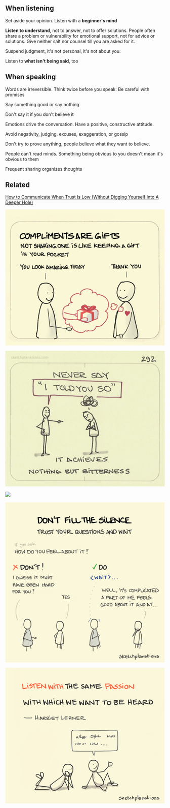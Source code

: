 ---
---

## When listening 

Set aside your opinion. Listen with a **beginner's mind**

**Listen to understand**, not to answer, not to offer solutions. People often share a problem or vulnerability for emotional support, not for advice or solutions. Give neither salt nor counsel till you are asked for it.

Suspend judgment, it's not personal, it's not about you. 

Listen to **what isn't being said**, too 

## When speaking 

Words are irreversible. Think twice before you speak. Be careful with promises

Say something good or say nothing

Don't say it if you don't believe it

Emotions drive the conversation. Have a positive, constructive attitude. 

Avoid negativity, judging, excuses, exaggeration, or gossip 

Don't try to prove anything, people believe what they want to believe. 

People can't read minds. Something being obvious to you doesn't mean it's obvious to them 

Frequent sharing organizes thoughts

## Related

[How to Communicate When Trust Is Low (Without Digging Yourself Into A Deeper Hole) ](https://charity.wtf/2023/08/17/how-to-communicate-when-trust-is-low-without-digging-yourself-into-a-deeper-hole/)

![](/assets/static/img/compliments-are-gifts.jpeg)

![](/assets/static/img/not-say-told-you.jpeg)

![](/assets/static/img/plain-pooh.jpg)

![](/assets/static/img/dont-fill-the-silence.png)

![](/assets/static/img/listen-with-passion.png)
